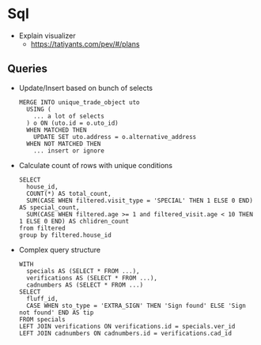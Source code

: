 # Sql
* Explain visualizer
    * https://tatiyants.com/pev/#/plans

## Queries
* Update/Insert based on bunch of selects
    ```
    MERGE INTO unique_trade_object uto
      USING (
        ... a lot of selects
      ) o ON (uto.id = o.uto_id)
      WHEN MATCHED THEN
        UPDATE SET uto.address = o.alternative_address
      WHEN NOT MATCHED THEN
        ... insert or ignore
    ```
* Calculate count of rows with unique conditions
    ```
    SELECT 
      house_id,
      COUNT(*) AS total_count,
      SUM(CASE WHEN filtered.visit_type = 'SPECIAL' THEN 1 ELSE 0 END) AS special_count,
      SUM(CASE WHEN filtered.age >= 1 and filtered_visit.age < 10 THEN 1 ELSE 0 END) AS chlidren_count
    from filtered
    group by filtered.house_id
    ```
* Complex query structure
    ```
    WITH 
      specials AS (SELECT * FROM ...),
      verifications AS (SELECT * FROM ...),
      cadnumbers AS (SELECT * FROM ...)
    SELECT 
      fluff_id,
      CASE WHEN sto_type = 'EXTRA_SIGN' THEN 'Sign found' ELSE 'Sign not found' END AS tip
    FROM specials
    LEFT JOIN verifications ON verifications.id = specials.ver_id
    LEFT JOIN cadnumbers ON cadnumbers.id = verifications.cad_id
    ```


